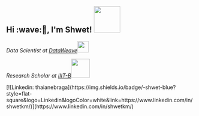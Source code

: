 <h2>Hi :wave:🏻, I'm Shwet! <img src="https://media.giphy.com/media/3og0ILTnJjTpHZwyOI/giphy.gif" width="70"></h2>
<p><em>Data Scientist at <a href="http://www.dataweave.com">DataWeave</a><img src="https://media.giphy.com/media/WUlplcMpOCEmTGBtBW/giphy.gif" width="30"> 
</em></p>
<p><em>Research Scholar at <a href="https://www.iiitb.ac.in/courses/master-of-science-by-researchdoctor-of-philosophy">IIIT-B</a><img src="https://media.giphy.com/media/dUYiHLvd7RHYDGpWoX/giphy.gif" width="50"> 
</em></p>
[![Linkedin: thaianebraga](https://img.shields.io/badge/-shwet-blue?style=flat-square&logo=Linkedin&logoColor=white&link=https://www.linkedin.com/in/shwetkm/)](https://www.linkedin.com/in/shwetkm/)
